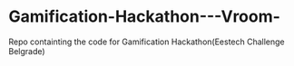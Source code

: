 # Gamification-Hackathon---Vroom-
Repo containting the code for Gamification Hackathon(Eestech Challenge Belgrade)
